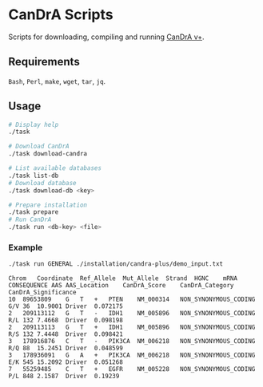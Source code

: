 # CanDrA Scripts

Scripts for downloading, compiling and running
[CanDrA v+](https://bioinformatics.mdanderson.org/public-software/candra/).

## Requirements

`Bash`, `Perl`, `make`, `wget`, `tar`, `jq`.

## Usage

```bash
# Display help
./task

# Download CanDrA
./task download-candra

# List available databases
./task list-db
# Download database
./task download-db <key>

# Prepare installation
./task prepare
# Run CanDrA
./task run <db-key> <file>
```

### Example

```bash
./task run GENERAL ./installation/candra-plus/demo_input.txt
```

```tsv
Chrom	Coordinate	Ref_Allele	Mut_Allele	Strand	HGNC	mRNA	CONSEQUENCE	AAS	AAS_Location	CanDrA_Score	CanDrA_Category	CanDrA_Significance
10	89653809	G	T	+	PTEN	NM_000314	NON_SYNONYMOUS_CODING	G/V	36	10.9001	Driver	0.072175
2	209113112	G	T	-	IDH1	NM_005896	NON_SYNONYMOUS_CODING	R/L	132	7.4668	Driver	0.098198
2	209113113	G	T	+	IDH1	NM_005896	NON_SYNONYMOUS_CODING	R/S	132	7.4448	Driver	0.098421
3	178916876	C	T	-	PIK3CA	NM_006218	NON_SYNONYMOUS_CODING	R/Q	88	15.2451	Driver	0.048599
3	178936091	G	A	+	PIK3CA	NM_006218	NON_SYNONYMOUS_CODING	E/K	545	15.2092	Driver	0.051268
7	55259485	C	T	+	EGFR	NM_005228	NON_SYNONYMOUS_CODING	P/L	848	2.1587	Driver	0.19239
```
